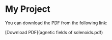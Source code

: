 # My Project

You can download the PDF from the following link:

[Download PDF](agnetic fields of solenoids.pdf)
